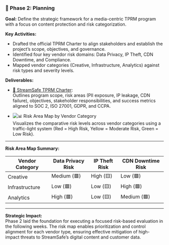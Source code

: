 ### 📘 Phase 2: Planning

**Goal:** Define the strategic framework for a media-centric TPRM program with a focus on content protection and risk categorization.

**Key Activities:**
- Drafted the official TPRM Charter to align stakeholders and establish the project’s scope, objectives, and governance.
- Identified four key vendor risk domains: Data Privacy, IP Theft, CDN Downtime, and Compliance.
- Mapped vendor categories (Creative, Infrastructure, Analytics) against risk types and severity levels.

**Deliverables:**
- [📄 StreamSafe TPRM Charter](https://github.com/Joney2025/StreamSafe-TPRM/blob/main/Netflix_TPRM_Charter_V2.docx):  
  Outlines program scope, risk areas (PII exposure, IP leakage, CDN failure), objectives, stakeholder responsibilities, and success metrics aligned to SOC 2, ISO 27001, GDPR, and CCPA.

- ![📊 Risk Area Map by Vendor Category](https://github.com/Joney2025/StreamSafe-TPRM/blob/main/risk%20area%20map.png)  
  Visualizes the comparative risk levels across vendor categories using a traffic-light system (Red = High Risk, Yellow = Moderate Risk, Green = Low Risk).

---

**Risk Area Map Summary:**

| Vendor Category | Data Privacy Risk | IP Theft Risk | CDN Downtime Risk |
|------------------|-------------------|----------------|--------------------|
| Creative         | Medium (🟥)        | High (🟨)       | Low (🟩)            |
| Infrastructure   | Low (🟥)           | Low (🟨)        | High (🟩)           |
| Analytics        | High (🟥)          | Low (🟨)        | Medium (🟩)         |

---

**Strategic Impact:**  
Phase 2 laid the foundation for executing a focused risk-based evaluation in the following weeks. The risk map enables prioritization and control alignment for each vendor type, ensuring effective mitigation of high-impact threats to StreamSafe’s digital content and customer data.
